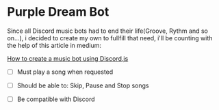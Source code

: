 # Purple Dream Bot
Since all Discord music bots had to end their life(Groove, Rythm and so on...), i decided to create my own to fullfill that need, i'll be counting with the help of this article in medium:

[How to create a music bot using Discord.js](https://medium.com/free-code-camp/how-to-create-a-music-bot-using-discord-js-4436f5f3f0f8)
- [ ] Must play a song when requested
- [ ] Should be able to: Skip, Pause and Stop songs
- [ ] Be compatible with Discord

